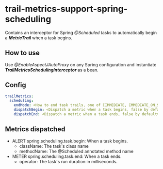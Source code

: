 # trail-metrics-support-spring-scheduling

Contains an interceptor for Spring _@Scheduled_ tasks to automatically begin a **_MetricTrail_** when a task begins.

## How to use

Use _@EnableAspectJAutoProxy_ on any Spring configuration and instantiate **_TrailMetricsSchedulingInterceptor_** as a bean.

## Config

```yaml
trailMetrics:
  scheduling:
    endMode: <How to end task trails, one of [IMMEDIATE, IMMEDIATE_ON_SUCCESS, IMMEDIATE_ON_FAILURE, DELAYED], IMMEDIATE by default>
    dispatchBegin: <Dispatch a metric when a task begins, false by default>
    dispatchEnd: <Dispatch a metric when a task ends, false by default>
```

## Metrics dispatched
- ALERT spring.scheduling.task.begin: When a task begins.
  - className: The task's class name
  - methodName: The @Scheduled annotated method name
- METER spring.scheduling.task.end: When a task ends.
  - operator: The task's run duration in milliseconds.